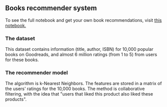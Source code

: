 ## Books recommender system
To see the full notebook and get your own book recommendations, visit [this notebook.](https://nbviewer.jupyter.org/github/nminnie/Books-recommender/blob/master/goodreads_recommendations.ipynb)
### The dataset
This dataset contains information (title, author, ISBN) for 10,000 popular books on Goodreads, and almost 6 million ratings (from 1 to 5) from users for these books.
### The recommender model
The algorithm is k-Nearest Neighbors.
The features are stored in a matrix of the users' ratings for the 10,000 books.
The method is collaborative filtering, with the idea that "users that liked this product also liked these products".
